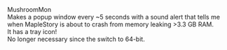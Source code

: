 ## 
MushroomMon  
Makes a popup window every ~5 seconds with a sound alert that tells me when MapleStory is about to crash from memory leaking >3.3 GB RAM.  
It has a tray icon!  
No longer necessary since the switch to 64-bit.
